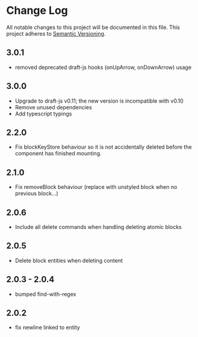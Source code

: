 # Change Log

All notable changes to this project will be documented in this file.
This project adheres to [Semantic Versioning](http://semver.org/).

## 3.0.1

- removed deprecated draft-js hooks (onUpArrow, onDownArrow) usage

## 3.0.0

- Upgrade to draft-js v0.11; the new version is incompatible with v0.10
- Remove unused dependencies
- Add typescript typings

## 2.2.0
- Fix blockKeyStore behaviour so it is not accidentally deleted before the component has finished mounting.

## 2.1.0
- Fix removeBlock behaviour (replace with unstyled block when no previous block...)

## 2.0.6
- Include all delete commands when handling deleting atomic blocks

## 2.0.5
- Delete block entities when deleting content

## 2.0.3 - 2.0.4
- bumped find-with-regex

## 2.0.2
- fix newline linked to entity
